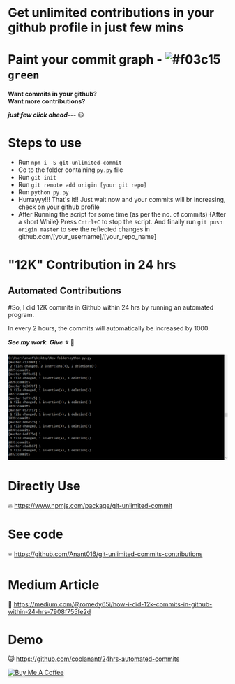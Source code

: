# Get unlimited contributions in your github profile in just few mins

# Paint your commit graph - ![#f03c15](https://placehold.it/37/c5f015/000000?text=+) `green`

**Want commits in your github?**
<br />
**Want more contributions?**

**_just few click ahead---_** :smiley:

# Steps to use

- Run `npm i -S git-unlimited-commit`
- Go to the folder containing `py.py` file
- Run `git init`
- Run `git remote add origin [your git repo]`
- Run `python py.py`
  <br />
- Hurrayyy!!! That's it!! Just wait now and your commits will br increasing, check on your github profile
- After Running the script for some time (as per the no. of commits) {After a short While} Press `Cntrl+C` to stop the script. And finally run `git push origin master` to see the reflected changes in github.com/[your_username]/[your_repo_name]

# "12K" Contribution in 24 hrs

## Automated Contributions

#So, I did 12K commits in Github within 24 hrs by running an automated program.

In every 2 hours, the commits will automatically be increased by 1000.

**_See my work. Give_** **⭐️ 👏**

![alt text](commits.PNG)

# Directly Use

:fire:
https://www.npmjs.com/package/git-unlimited-commit

# See code

:star:
https://github.com/Anant016/git-unlimited-commits-contributions

# Medium Article

:clap:
https://medium.com/@romedy65i/how-i-did-12k-commits-in-github-within-24-hrs-7908f755fe2d

# Demo

:scream_cat:
https://github.com/coolanant/24hrs-automated-commits

<a   href="https://www.buymeacoffee.com/anu" target="_blank"><img src="https://www.buymeacoffee.com/assets/img/custom_images/orange_img.png" alt="Buy Me A Coffee" style="height: 41px !important;width: 174px !important;box-shadow: 0px 3px 2px 0px rgba(190, 190, 190, 0.5) !important;-webkit-box-shadow: 0px 3px 2px 0px rgba(190, 190, 190, 0.5) !important;" ></a>
